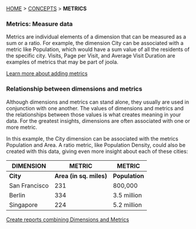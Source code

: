 [HOME](Home) > [CONCEPTS](basic-concepts) > **METRICS**

### Metrics: Measure data
Metrics are individual elements of a dimension that can be measured as a sum or a ratio. 
For example, the dimension City can be associated with a metric like Population, which would have a sum value of all the residents of the specific city.
Visits, Page per Visit, and Average Visit Duration are examples of metrics that may be part of joola.

[Learn more about adding metrics](Setting-up-collections)

### Relationship between dimensions and metrics
Although dimensions and metrics can stand alone, they usually are used in conjunction with one another. 
The values of dimensions and metrics and the relationships between those values is what creates meaning in your data. 
For the greatest insights, dimensions are often associated with one or more metric.

In this example, the City dimension can be associated with the metrics Population and Area. 
A ratio metric, like Population Density, could also be created with this data, giving even more insight about each of these cities:

|DIMENSION|METRIC|METRIC|
|---------|------|------|
|**City**|**Area (in sq. miles)**|**Population**|
|San Francisco|231|800,000|
|Berlin|334|3.5 million|
|Singapore|224|5.2 million|

[Create reports combining Dimensions and Metrics](Setting-up-reports)
